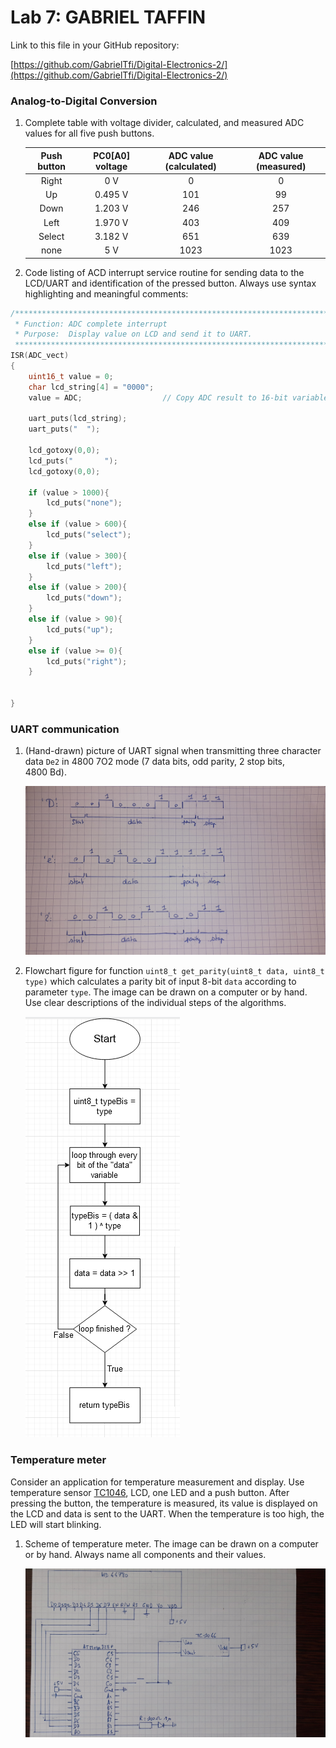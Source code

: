 # Lab 7: GABRIEL TAFFIN

Link to this file in your GitHub repository:

[https://github.com/GabrielTfi/Digital-Electronics-2/](https://github.com/GabrielTfi/Digital-Electronics-2/)

### Analog-to-Digital Conversion

1. Complete table with voltage divider, calculated, and measured ADC values for all five push buttons.


   | **Push button** | **PC0[A0] voltage** | **ADC value (calculated)** | **ADC value (measured)** |
   | :-: | :-: | :-: | :-: |
   | Right  | 0&nbsp;V | 0   | 0 |
   | Up     | 0.495&nbsp;V | 101 | 99 |
   | Down   | 1.203&nbsp;V | 246 | 257 |
   | Left   | 1.970&nbsp;V | 403 | 409 |
   | Select | 3.182&nbsp;V | 651 | 639 |
   | none   | 5&nbsp;V | 1023 | 1023 ||

2. Code listing of ACD interrupt service routine for sending data to the LCD/UART and identification of the pressed button. Always use syntax highlighting and meaningful comments:

```c
/**********************************************************************
 * Function: ADC complete interrupt
 * Purpose:  Display value on LCD and send it to UART.
 **********************************************************************/
ISR(ADC_vect)
{
	uint16_t value = 0;
	char lcd_string[4] = "0000";
	value = ADC;                  // Copy ADC result to 16-bit variable
	
	uart_puts(lcd_string);
	uart_puts("  ");
	
	lcd_gotoxy(0,0);
	lcd_puts("       ");
	lcd_gotoxy(0,0);
	
	if (value > 1000){
		lcd_puts("none");
	}
	else if (value > 600){
		lcd_puts("select");
	}
	else if (value > 300){
		lcd_puts("left");
	}
	else if (value > 200){
		lcd_puts("down");
	}
	else if (value > 90){
		lcd_puts("up");
	}
	else if (value >= 0){
		lcd_puts("right");
	}
	
	
}
```

### UART communication

1. (Hand-drawn) picture of UART signal when transmitting three character data `De2` in 4800 7O2 mode (7 data bits, odd parity, 2 stop bits, 4800&nbsp;Bd).

   ![UART_signal](https://raw.githubusercontent.com/GabrielTfi/Digital-Electronics-2/main/Labs/07-uart/UART_signal.jpg)

2. Flowchart figure for function `uint8_t get_parity(uint8_t data, uint8_t type)` which calculates a parity bit of input 8-bit `data` according to parameter `type`. The image can be drawn on a computer or by hand. Use clear descriptions of the individual steps of the algorithms.

   ![flowchart](https://raw.githubusercontent.com/GabrielTfi/Digital-Electronics-2/main/Labs/07-uart/parity_bit.PNG)

### Temperature meter

Consider an application for temperature measurement and display. Use temperature sensor [TC1046](http://ww1.microchip.com/downloads/en/DeviceDoc/21496C.pdf), LCD, one LED and a push button. After pressing the button, the temperature is measured, its value is displayed on the LCD and data is sent to the UART. When the temperature is too high, the LED will start blinking.

1. Scheme of temperature meter. The image can be drawn on a computer or by hand. Always name all components and their values.

   ![Scheme of temperature meter](https://raw.githubusercontent.com/GabrielTfi/Digital-Electronics-2/main/Labs/07-uart/temperature_schema.jpg)
